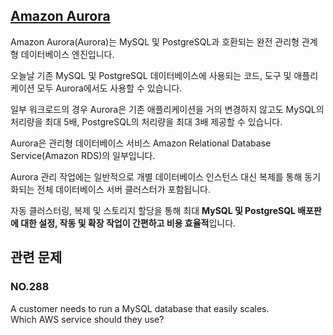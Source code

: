 ## [Amazon Aurora](https://docs.aws.amazon.com/ko_kr/AmazonRDS/latest/AuroraUserGuide/CHAP_AuroraOverview.html)

Amazon Aurora(Aurora)는 MySQL 및 PostgreSQL과 호환되는 완전 관리형 관계형 데이터베이스 엔진입니다. 

오늘날 기존 MySQL 및 PostgreSQL 데이터베이스에 사용되는 코드, 도구 및 애플리케이션 모두 Aurora에서도 사용할 수 있습니다. 

일부 워크로드의 경우 Aurora은 기존 애플리케이션을 거의 변경하지 않고도 MySQL의 처리량을 최대 5배, PostgreSQL의 처리량을 최대 3배 제공할 수 있습니다.

Aurora은 관리형 데이터베이스 서비스 Amazon Relational Database Service(Amazon RDS)의 일부입니다.

Aurora 관리 작업에는 일반적으로 개별 데이터베이스 인스턴스 대신 복제를 통해 동기화되는 전체 데이터베이스 서버 클러스터가 포함됩니다. 

자동 클러스터링, 복제 및 스토리지 할당을 통해 최대 **MySQL 및 PostgreSQL 배포판에 대한 설정, 작동 및 확장 작업이 간편하고 비용 효율적**입니다.

## 관련 문제

### NO.288 
A customer needs to run a MySQL database that easily scales. <br/>
Which AWS service should they use?
